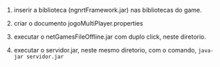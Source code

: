 1. inserir a biblioteca (ngnrtFramework.jar) nas bibliotecas do game.

2. criar o documento jogoMultiPlayer.properties

3. executar o netGamesFileOffline.jar com duplo click, neste diretorio.

4. executar o servidor.jar, neste mesmo diretorio, com o comando, `java-jar servidor.jar`
